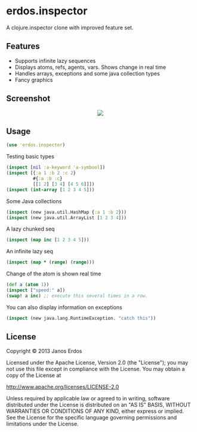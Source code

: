 # erdos.inspector

A clojure.inspector clone with improved feature set.

## Features

- Supports infinite lazy sequences
- Displays atoms, refs, agents, vars. Shows change in real time
- Handles arrays, exceptions and some java collection types
- Fancy graphics

## Screenshot

<p align="center">
          <img src="https://raw.github.com/erdos/erdos.inspector/master/doc/screenshot.png"/>
</p>

## Usage

```clojure
(use 'erdos.inspector)
```

Testing basic types
```clojure
(inspect [nil :a-keyword 'a-symbool])
(inspect [{:a 1 :b 2 :c 2}
          #{:a :b :c}
          [[1 2] [3 4] [4 5 6]]])
(inspect (int-array [1 2 3 4 5]))
```

Some Java collections
```clojure
(inspect (new java.util.HashMap {:a 1 :b 2}))
(inspect (new java.util.ArrayList [1 2 3 4]))
```

A lazy chunked seq
```clojure
(inspect (map inc [1 2 3 4 5]))
```
An infinite lazy seq
```clojure
(inspect (map * (range) (range)))
```

Change of the atom is shown real time
```clojure
(def a (atom 1))
(inspect ["speed:" a])
(swap! a inc) ;; execute this several times in a row.
```

You can also display information on exceptions
```clojure
(inspect (new java.lang.RuntimeException. "catch this"))
```

## License

Copyright © 2013 Janos Erdos

Licensed under the Apache License, Version 2.0 (the "License");
you may not use this file except in compliance with the License.
You may obtain a copy of the License at

http://www.apache.org/licenses/LICENSE-2.0

Unless required by applicable law or agreed to in writing, software
distributed under the License is distributed on an "AS IS" BASIS,
WITHOUT WARRANTIES OR CONDITIONS OF ANY KIND, either express or implied.
See the License for the specific language governing permissions and
limitations under the License.
